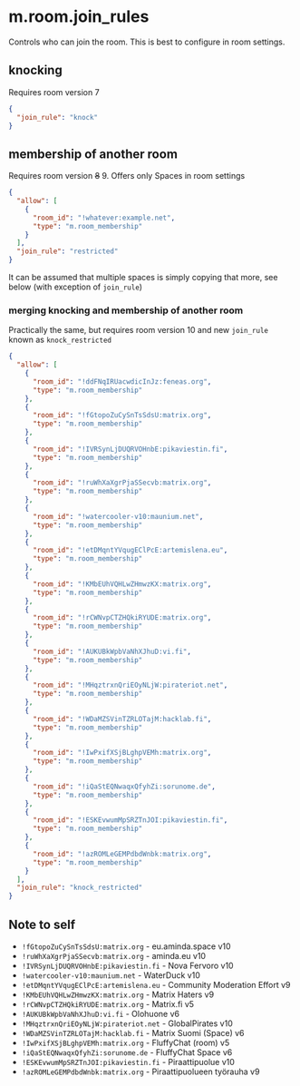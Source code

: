 # m.room.join_rules

Controls who can join the room. This is best to configure in room settings.

## knocking

Requires room version 7

```json
{
  "join_rule": "knock"
}
```

## membership of another room

Requires room version <del>8</del> 9. Offers only Spaces in room settings

```json
{
  "allow": [
    {
      "room_id": "!whatever:example.net",
      "type": "m.room_membership"
    }
  ],
  "join_rule": "restricted"
}
```

It can be assumed that multiple spaces is simply copying that more,
see below (with exception of `join_rule`)

### merging knocking and membership of another room

Practically the same, but requires room version 10 and new `join_rule` known as
`knock_restricted`

```json
{
  "allow": [
    {
      "room_id": "!ddFNqIRUacwdicInJz:feneas.org",
      "type": "m.room_membership"
    },
    {
      "room_id": "!fGtopoZuCySnTsSdsU:matrix.org",
      "type": "m.room_membership"
    },
    {
      "room_id": "!IVRSynLjDUQRVOHnbE:pikaviestin.fi",
      "type": "m.room_membership"
    },
    {
      "room_id": "!ruWhXaXgrPjaSSecvb:matrix.org",
      "type": "m.room_membership"
    },
    {
      "room_id": "!watercooler-v10:maunium.net",
      "type": "m.room_membership"
    },
    {
      "room_id": "!etDMqntYVqugEClPcE:artemislena.eu",
      "type": "m.room_membership"
    },
    {
      "room_id": "!KMbEUhVQHLwZHmwzKX:matrix.org",
      "type": "m.room_membership"
    },
    {
      "room_id": "!rCWNvpCTZHQkiRYUDE:matrix.org",
      "type": "m.room_membership"
    },
    {
      "room_id": "!AUKUBkWpbVaNhXJhuD:vi.fi",
      "type": "m.room_membership"
    },
    {
      "room_id": "!MHqztrxnQriEOyNLjW:pirateriot.net",
      "type": "m.room_membership"
    },
    {
      "room_id": "!WDaMZSVinTZRLOTajM:hacklab.fi",
      "type": "m.room_membership"
    },
    {
      "room_id": "!IwPxifXSjBLghpVEMh:matrix.org",
      "type": "m.room_membership"
    },
    {
      "room_id": "!iQaStEQNwaqxQfyhZi:sorunome.de",
      "type": "m.room_membership"
    },
    {
      "room_id": "!ESKEvwumMpSRZTnJOI:pikaviestin.fi",
      "type": "m.room_membership"
    },
    {
      "room_id": "!azROMLeGEMPdbdWnbk:matrix.org",
      "type": "m.room_membership"
    }
  ],
  "join_rule": "knock_restricted"
}
```

## Note to self

- `!fGtopoZuCySnTsSdsU:matrix.org` - eu.aminda.space v10
- `!ruWhXaXgrPjaSSecvb:matrix.org` - aminda.eu v10
- `!IVRSynLjDUQRVOHnbE:pikaviestin.fi` - Nova Fervoro v10
- `!watercooler-v10:maunium.net` - WaterDuck v10
- `!etDMqntYVqugEClPcE:artemislena.eu` - Community Moderation Effort v9
- `!KMbEUhVQHLwZHmwzKX:matrix.org` - Matrix Haters v9
- `!rCWNvpCTZHQkiRYUDE:matrix.org` - Matrix.fi v5
- `!AUKUBkWpbVaNhXJhuD:vi.fi` - Olohuone v6
- `!MHqztrxnQriEOyNLjW:pirateriot.net` - GlobalPirates v10
- `!WDaMZSVinTZRLOTajM:hacklab.fi` - Matrix Suomi (Space) v6
- `!IwPxifXSjBLghpVEMh:matrix.org` - FluffyChat (room) v5
- `!iQaStEQNwaqxQfyhZi:sorunome.de` - FluffyChat Space v6
- `!ESKEvwumMpSRZTnJOI:pikaviestin.fi` - Piraattipuolue v10
- `!azROMLeGEMPdbdWnbk:matrix.org` - Piraattipuolueen työrauha v9
